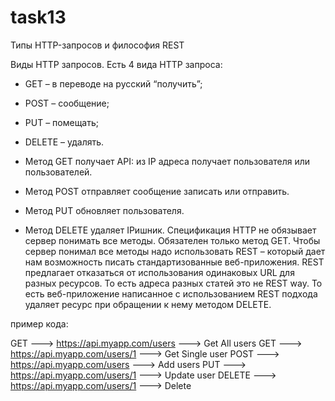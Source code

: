 # task13

Типы HTTP-запросов и философия REST

Виды HTTP запросов. 
Есть 4 вида HTTP запроса:
-	GET – в переводе на русский “получить”; 
-	POST – сообщение; 
-	PUT – помещать; 
-	DELETE – удалять. 

-	Метод GET получает API: из IP адреса получает пользователя или пользователей.
-	Метод POST отправляет сообщение записать или отправить. 
-	Метод PUT обновляет пользователя. 
-	Метод DELETE удаляет IPишник. 
Спецификация HTTP не обязывает сервер понимать все методы. Обязателен только метод GET. Чтобы сервер понимал все методы надо использовать REST – который дает нам возможность писать стандартизованные веб-приложения. REST предлагает отказаться от использования одинаковых URL для разных ресурсов. То есть адреса разных статей это не REST way. То есть веб-приложение написанное с использованием REST подхода удаляет ресурс при обращении к нему методом DELETE.  


пример кода: 

GET ---> https://api.myapp.com/users ---> Get All users
GET ---> https://api.myapp.com/users/1  ---> Get Single user
POST ---> https://api.myapp.com/users ---> Add users
PUT ---> https://api.myapp.com/users/1  ---> Update user
DELETE ---> https://api.myapp.com/users/1  ---> Delete 


